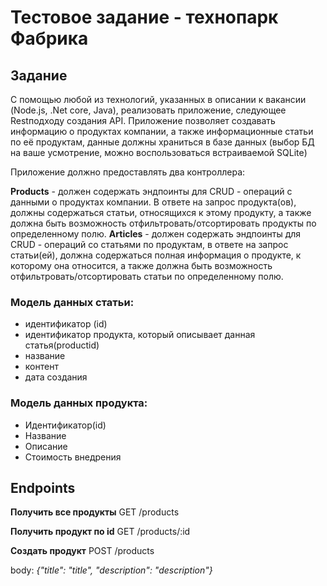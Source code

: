 # Тестовое задание - технопарк Фабрика

## Задание

С помощью любой из технологий, указанных в описании к вакансии (Node.js, .Net core, Java), реализовать приложение, следующее Restподходу создания API.
Приложение позволяет создавать информацию о продуктах компании, а также информационные статьи по её продуктам, данные должны храниться в базе данных (выбор БД на ваше усмотрение, можно воспользоваться встраиваемой SQLite)

Приложение должно предоставлять два контроллера:

**Products** - должен содержать эндпоинты для CRUD - операций с данными о продуктах компании. В ответе на запрос продукта(ов), должны содержаться статьи, относящихся к этому продукту, а также должна быть возможность отфильтровать/отсортировать продукты по определенному полю.
**Articles** - должен содержать эндпоинты для CRUD - операций со статьями по продуктам, в ответе на запрос статьи(ей), должна содержаться полная информация о продукте, к которому она относится, а также должна быть возможность отфильтровать/отсортировать статьи по определенному полю.

### Модель данных статьи:

- идентификатор (id)
- идентификатор продукта, который описывает данная статья(productid)
- название
- контент
- дата создания

### Модель данных продукта:

- Идентификатор(id)
- Название
- Описание
- Стоимость внедрения

## Endpoints

**Получить все продукты**
GET /products

**Получить продукт по id**
GET /products/:id

**Создать продукт**
POST /products

body: _{"title": "title", "description": "description"}_
